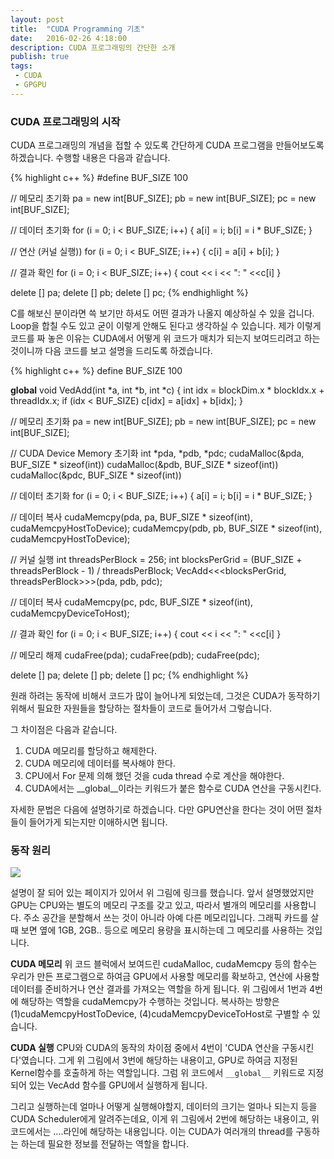 ```yaml
---
layout: post
title:  "CUDA Programming 기초"
date:   2016-02-26 4:18:00
description: CUDA 프로그래밍의 간단한 소개
publish: true
tags:
 - CUDA
 - GPGPU
---
```


### CUDA 프로그래밍의 시작
CUDA 프로그래밍의 개념을 접할 수 있도록 간단하게 CUDA 프로그램을 만들어보도록 하겠습니다.
수행할 내용은 다음과 같습니다.

{% highlight c++ %}
#define BUF_SIZE 100

// 메모리 초기화
pa = new int[BUF_SIZE];
pb = new int[BUF_SIZE];
pc = new int[BUF_SIZE];

// 데이터 초기화
for (i = 0; i < BUF_SIZE; i++) {
  a[i] = i;
  b[i] = i * BUF_SIZE;
}

// 연산 (커널 실행))
for (i = 0; i < BUF_SIZE; i++) {
  c[i] = a[i] + b[i];
}

// 결과 확인
for (i = 0; i < BUF_SIZE; i++) {
  cout << i << ": " <<c[i]
}

delete [] pa;
delete [] pb;
delete [] pc;
{% endhighlight %}

C를 해보신 분이라면 쓱 보기만 하셔도 어떤 결과가 나올지 예상하실 수 있을 겁니다. Loop을 합칠 수도 있고 굳이 이렇게 안해도 된다고 생각하실 수 있습니다. 제가 이렇게 코드를 짜 놓은 이유는 CUDA에서 어떻게 위 코드가 매치가 되는지 보여드리려고 하는 것이니까 다음 코드를 보고 설명을 드리도록 하겠습니다.

{% highlight c++ %}
define BUF_SIZE 100

__global__ void VedAdd(int *a, int *b, int *c) {
  int idx = blockDim.x * blockIdx.x + threadIdx.x;
  if (idx < BUF_SIZE)
    c[idx] = a[idx] + b[idx];
}

// 메모리 초기화
pa = new int[BUF_SIZE];
pb = new int[BUF_SIZE];
pc = new int[BUF_SIZE];

// CUDA Device Memory 초기화
int *pda, *pdb, *pdc;
cudaMalloc(&pda, BUF_SIZE * sizeof(int))
cudaMalloc(&pdb, BUF_SIZE * sizeof(int))
cudaMalloc(&pdc, BUF_SIZE * sizeof(int))

// 데이터 초기화
for (i = 0; i < BUF_SIZE; i++) {
  a[i] = i;
  b[i] = i * BUF_SIZE;
}

// 데이터 복사
cudaMemcpy(pda, pa, BUF_SIZE * sizeof(int), cudaMemcpyHostToDevice);
cudaMemcpy(pdb, pb, BUF_SIZE * sizeof(int), cudaMemcpyHostToDevice);

// 커널 실행
int threadsPerBlock = 256;
int blocksPerGrid = (BUF_SIZE + threadsPerBlock - 1) / threadsPerBlock;
VecAdd<<<blocksPerGrid, threadsPerBlock>>>(pda, pdb, pdc);

// 데이터 복사
cudaMemcpy(pc, pdc, BUF_SIZE * sizeof(int), cudaMemcpyDeviceToHost);

// 결과 확인
for (i = 0; i < BUF_SIZE; i++) {
  cout << i << ": " <<c[i]
}

// 메모리 해제
cudaFree(pda);
cudaFree(pdb);
cudaFree(pdc);

delete [] pa;
delete [] pb;
delete [] pc;
{% endhighlight %}

원래 하려는 동작에 비해서 코드가 많이 늘어나게 되었는데, 그것은 CUDA가 동작하기 위해서 필요한 자원들을 할당하는 절차들이 코드로 들어가서 그렇습니다.

그 차이점은 다음과 같습니다.
1. CUDA 메모리를 할당하고 해제한다.
1. CUDA 메모리에 데이터를 복사해야 한다.
1. CPU에서 For 문제 의해 했던 것을 cuda thread 수로 계산을 해야한다.
1. CUDA에서는 __global__이라는 키워드가 붙은 함수로 CUDA 연산을 구동시킨다.

자세한 문법은 다음에 설명하기로 하겠습니다. 다만 GPU연산을 한다는 것이 어떤 절차들이 들어가게 되는지만 이애하시면 됩니다.

### 동작 원리
[![]({{site.info.baseurl}}/images//RTC08-ERTW-Nvidia-FigX_original_large.jpg)](https://en.wikipedia.org/wiki/CUDA#/media/File:CUDA_processing_flow_(En).PNG)

설명이 잘 되어 있는 페이지가 있어서 위 그림에 링크를 했습니다.
앞서 설명했었지만 GPU는 CPU와는 별도의 메모리 구조를 갖고 있고, 따라서 별개의 메모리를 사용합니다. 주소 공간을 분할해서 쓰는 것이 아니라 아예 다른 메모리입니다. 그래픽 카드를 살때 보면 옆에 1GB, 2GB.. 등으로 메모리 용량을 표시하는데 그 메모리를 사용하는 것입니다.

**CUDA 메모리**
위 코드 블럭에서 보여드린 cudaMalloc, cudaMemcpy 등의 함수는 우리가 만든 프로그램으로 하여금 GPU에서 사용할 메모리를 확보하고, 연산에 사용할 데이터를 준비하거나 연산 결과를 가져오는 역할을 하게 됩니다. 위 그림에서 1번과 4번에 해당하는 역할을 cudaMemcpy가 수행하는 것입니다. 복사하는 방향은 (1)cudaMemcpyHostToDevice, (4)cudaMemcpyDeviceToHost로 구별할 수 있습니다.

**CUDA 실행**
CPU와 CUDA의 동작의 차이점 중에서 4번이 'CUDA 연산을 구동시킨다'였습니다. 그게 위 그림에서 3번에 해당하는 내용이고, GPU로 하여금 지정된 Kernel함수를 호출하게 하는 역할입니다. 그럼 위 코드에서 ```__global__``` 키워드로 지정되어 있는 VecAdd 함수를 GPU에서 실행하게 됩니다.

그리고 실행하는데 얼마나 어떻게 실행해야할지, 데이터의 크기는 얼마나 되는지 등을 CUDA Scheduler에게 알려주는데요, 이게 위 그림에서 2번에 해당하는 내용이고, 위 코드에서는 ....라인에 해당하는 내용입니다. 이는 CUDA가 여러개의 thread를 구동하는 하는데 필요한 정보를 전달하는 역할을 합니다.
